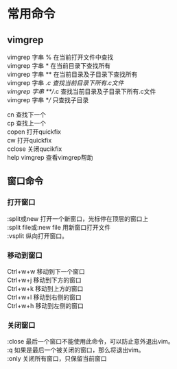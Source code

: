 # 常用命令
## vimgrep
vimgrep 字串 %             在当前打开文件中查找 <br>
vimgrep 字串 *             在当前目录下查找所有<br>
vimgrep 字串 **            在当前目录及子目录下查找所有<br>
vimgrep 字串 *.c           查找当前目录下所有.c文件<br>
vimgrep 字串 **/*.c        查找当前目录及子目录下所有.c文件<br>
vimgrep 字串 **/*          只查找子目录<br>

cn                查找下一个<br>
cp                查找上一个<br>
copen             打开quickfix<br>
cw                打开quickfix<br>
cclose            关闭qucikfix<br>
help vimgrep      查看vimgrep帮助<br>

## 窗口命令
### 打开窗口
:split或new 打开一个新窗口，光标停在顶层的窗口上<br>
:split file或:new file 用新窗口打开文件<br>
:vsplit 纵向打开窗口。<br>
### 移动到窗口
Ctrl+w+w 移动到下一个窗口<br>
Ctrl+w+j 移动到下方的窗口<br>
Ctrl+w+k 移动到上方的窗口<br>
Ctrl+w+l 移动到右侧的窗口<br>
Ctrl+w+h 移动到左侧的窗口<br>

### 关闭窗口
:close 最后一个窗口不能使用此命令，可以防止意外退出vim。<br>
:q 如果是最后一个被关闭的窗口，那么将退出vim。<br>
:only 关闭所有窗口，只保留当前窗口<br>
